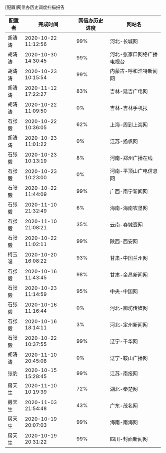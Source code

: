 [配置]网信办历史调度扫描报告

|	配置者	|	完成时间	|	网信办历史进度	|	网站名	|
|----|----|----|----|
|	胡涛涛	|	2020-10-22 11:12:56	|	 99%	|	河北-长城网	|
|	胡涛涛	|	2020-10-30 14:30:45	|	 99%	|	河北-张家口网络广播电视台	|
|	胡涛涛	|	2020-10-23 10:15:54	|	 99%	|	内蒙古-呼和浩特新闻网	|
|	胡涛涛	|	2020-11-12 17:22:27	|	 83%	|	吉林-延吉广电网	|
|	胡涛涛	|	2020-10-22 11:09:50	|	  0%	|	吉林-吉林手机报	|
|	石张毅	|	2020-10-22 10:36:05	|	 62%	|	上海-周到上海网	|
|	胡涛涛	|	2020-10-23 11:01:22	|	  0%	|	江苏-扬帆网	|
|	石张毅	|	2020-10-23 10:13:19	|	  8%	|	河南-郑州广播在线	|
|	石张毅	|	2020-10-23 10:23:00	|	  0%	|	河南-平顶山广电信息网	|
|	石张毅	|	2020-10-22 11:44:09	|	 99%	|	广西-南宁新闻网	|
|	石张毅	|	2020-11-10 21:32:49	|	  6%	|	海南-海南农垦网	|
|	石张毅	|	2020-11-10 21:08:21	|	 35%	|	云南-春城壹网	|
|	石张毅	|	2020-10-22 11:02:11	|	 99%	|	陕西-西安网	|
|	柯玉强	|	2020-10-20 16:08:22	|	 93%	|	甘肃-中国兰州网	|
|	石张毅	|	2020-10-16 11:43:45	|	 98%	|	甘肃-金昌新闻网	|
|	石张毅	|	2020-10-23 11:14:59	|	 95%	|	中央-中国网	|
|	石张毅	|	2020-10-16 11:16:44	|	  0%	|	河北-廊坊传媒网	|
|	石张毅	|	2020-10-16 18:14:11	|	  3%	|	河北-定州新闻网	|
|	石张毅	|	2020-10-22 10:37:55	|	 99%	|	辽宁-千华网	|
|	胡涛涛	|	2020-11-10 20:45:08	|	  0%	|	辽宁-鞍山广播网	|
|	张豹	|	2020-10-15 15:28:45	|	 99%	|	江苏-南报网	|
|	房天生	|	2020-11-10 10:19:39	|	 72%	|	湖北-秦楚网	|
|	房天生	|	2020-11-03 21:54:48	|	 43%	|	广东-茂名网	|
|	房天生	|	2020-10-19 20:07:03	|	 99%	|	海南-南海网	|
|	房天生	|	2020-10-19 20:31:22	|	 99%	|	四川-封面新闻网	|

